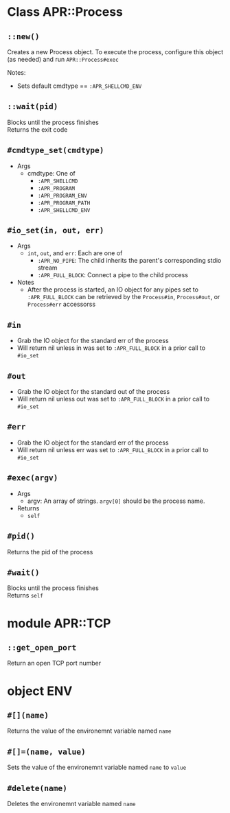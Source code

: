 # Class APR::Process

## `::new()`
Creates a new Process object.
To execute the process, configure this object (as needed) and run `APR::Process#exec`

Notes:

- Sets default cmdtype == `:APR_SHELLCMD_ENV `

## `::wait(pid)`
Blocks until the process finishes <br/>
Returns the exit code

## `#cmdtype_set(cmdtype)`
- Args
  + cmdtype: One of
    - `:APR_SHELLCMD`
    - `:APR_PROGRAM`
    - `:APR_PROGRAM_ENV`
    - `:APR_PROGRAM_PATH`
    - `:APR_SHELLCMD_ENV`

## `#io_set(in, out, err)`
- Args
  + `int`, `out`, and `err`: Each are one of
    - `:APR_NO_PIPE`: The child inherits the parent's corresponding stdio stream
    - `:APR_FULL_BLOCK`: Connect a pipe to the child process
- Notes
  + After the process is started, an IO object for any pipes 
    set to `:APR_FULL_BLOCK` can be retrieved by the `Process#in`,
    `Process#out`, or `Process#err` accessorss

## `#in`
- Grab the IO object for the standard err of the process
- Will return nil unless in was set to `:APR_FULL_BLOCK`
  in a prior call to `#io_set`

## `#out`
- Grab the IO object for the standard out of the process
- Will return nil unless out was set to `:APR_FULL_BLOCK`
  in a prior call to `#io_set`

## `#err`
- Grab the IO object for the standard err of the process
- Will return nil unless err was set to `:APR_FULL_BLOCK`
  in a prior call to `#io_set`

## `#exec(argv)`
- Args
  + argv: An array of strings. `argv[0]` should be the process name.
- Returns
  + `self`

## `#pid()`
Returns the pid of the process

## `#wait()`
Blocks until the process finishes <br/>
Returns `self`

# module APR::TCP
## `::get_open_port`
Return an open TCP port number

# object ENV
## `#[](name)`
Returns the value of the environemnt variable named `name`

## `#[]=(name, value)`
Sets the value of the environemnt variable named `name` to `value`

## `#delete(name)`
Deletes the environemnt variable named `name`


